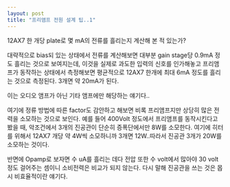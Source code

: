 ```yaml
---
layout: post
title: "프리앰프 전원 설계 팁..1"
---
```


12AX7 한 개당 plate로 몇 mA의 전류를 흘리는지 계산해 본 적 있는가?

대략적으로 bias되 있는 상태에서 전류를 계산해보면 대부분 gain stage당 0.9mA 정도 흘리는 것으로 보여지는데, 이것을 실제로 과도한 입력의 신호를 인가해놓고 프리앰프가 동작하는 상태에서 측정해보면 평균적으로 12AX7 한개에 최대 6mA 정도를 흘리는 것으로 측정된다. 3개면 약 20mA가 된다.

이는 오디오 앰프가 아닌 기타 앰프에만 해당하는 얘기다..

여기에 정류 방법에 따른 factor도 감안하고 해보면 비록 프리앰프지만 상당히 많은 전력을 소모하는 것으로 보인다. 예를 들어 400Volt 정도에서 프리앰프를 동작시킨다고 봤을 때, 악조건에서 3개의 진공관이 단순히 증폭단에서만 8W를 소모한다. 여기에 히터를 위해서 12AX7 개당 약 4W씩 소모하니까 3개면 12W..따라서 진공관 3개가 20W를 소모하는 것이다.

반면에 Opamp로 보자면 수 uA를 흘리는 데다 전압 또한 수 volt에서 많아야 30 volt 정도 걸어주는 셈이니 소비전력은 비교가 되지 않는다. 다시 말해 진공관을 쓰는 것은 몹시 비효율적이란 얘기다.



